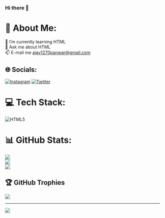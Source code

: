 ### Hi there 👋
# 💫 About Me:
🌱 I’m currently learning HTML<br>💬 Ask me about HTML<br>📫 E-mail me ajay1270panwar@gmail.com<br>


## 🌐 Socials:
[![Instagram](https://img.shields.io/badge/Instagram-%23E4405F.svg?logo=Instagram&logoColor=white)](https://instagram.com/ajayythakur_) [![Twitter](https://img.shields.io/badge/Twitter-%231DA1F2.svg?logo=Twitter&logoColor=white)](https://twitter.com/ajayythakur_) 

# 💻 Tech Stack:
![HTML5](https://img.shields.io/badge/html5-%23E34F26.svg?style=plastic&logo=html5&logoColor=white)
# 📊 GitHub Stats:
![](https://github-readme-stats.vercel.app/api?username=ajayythakur&theme=dark&hide_border=false&include_all_commits=true&count_private=true)<br/>
![](https://github-readme-streak-stats.herokuapp.com/?user=ajayythakur&theme=dark&hide_border=false)<br/>
![](https://github-readme-stats.vercel.app/api/top-langs/?username=ajayythakur&theme=dark&hide_border=false&include_all_commits=true&count_private=true&layout=compact)

## 🏆 GitHub Trophies
![](https://github-profile-trophy.vercel.app/?username=ajayythakur&theme=dracula&no-frame=false&no-bg=true&margin-w=4)

---
[![](https://visitcount.itsvg.in/api?id=ajayythakur&icon=0&color=0)](https://visitcount.itsvg.in)
